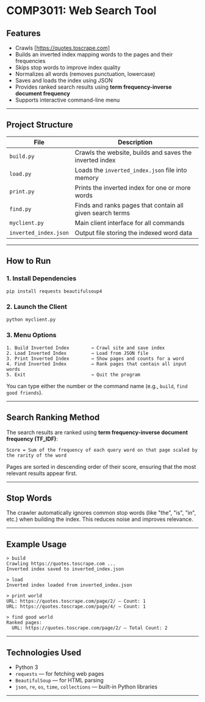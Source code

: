 # COMP3011: Web Search Tool
## Features

- Crawls [https://quotes.toscrape.com]
- Builds an inverted index mapping words to the pages and their frequencies
- Skips stop words to improve index quality
- Normalizes all words (removes punctuation, lowercase)
- Saves and loads the index using JSON
- Provides ranked search results using **term frequency-inverse document frequency**
- Supports interactive command-line menu

---

## Project Structure

| File            | Description |
|------------------|-------------|
| `build.py`       | Crawls the website, builds and saves the inverted index |
| `load.py`        | Loads the `inverted_index.json` file into memory |
| `print.py`       | Prints the inverted index for one or more words |
| `find.py`        | Finds and ranks pages that contain all given search terms |
| `myclient.py`    | Main client interface for all commands |
| `inverted_index.json` | Output file storing the indexed word data |

---

## How to Run

### 1. Install Dependencies

```bash
pip install requests beautifulsoup4
```

### 2. Launch the Client

```bash
python myclient.py
```

### 3. Menu Options

```text
1. Build Inverted Index        → Crawl site and save index
2. Load Inverted Index         → Load from JSON file
3. Print Inverted Index        → Show pages and counts for a word
4. Find Inverted Index         → Rank pages that contain all input words
5. Exit                        → Quit the program
```

You can type either the number or the command name (e.g., `build`, `find good friends`).

---

## Search Ranking Method

The search results are ranked using **term frequency-inverse document frequency (TF_IDF)**:

```
Score = Sum of the frequency of each query word on that page scaled by the rarity of the word
```

Pages are sorted in descending order of their score, ensuring that the most relevant results appear first.

---

## Stop Words

The crawler automatically ignores common stop words (like "the", "is", "in", etc.) when building the index. This reduces noise and improves relevance.

---

## Example Usage

```text
> build
Crawling https://quotes.toscrape.com ...
Inverted index saved to inverted_index.json

> load
Inverted index loaded from inverted_index.json

> print world
URL: https://quotes.toscrape.com/page/2/ — Count: 1
URL: https://quotes.toscrape.com/page/4/ — Count: 1

> find good world
Ranked pages:
  URL: https://quotes.toscrape.com/page/2/ — Total Count: 2
```

---

## Technologies Used

- Python 3
- `requests` — for fetching web pages
- `BeautifulSoup` — for HTML parsing
- `json`, `re`, `os`, `time`, `collections` — built-in Python libraries

---
